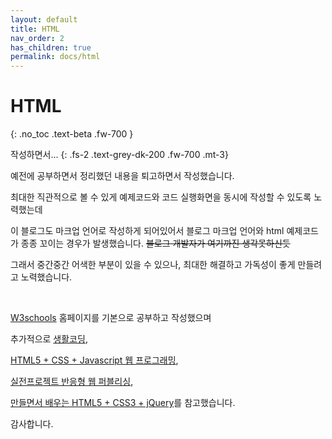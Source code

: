 ```yaml
---
layout: default
title: HTML
nav_order: 2
has_children: true
permalink: docs/html
---
```


# HTML
{: .no_toc .text-beta .fw-700 }

작성하면서...
{: .fs-2 .text-grey-dk-200 .fw-700 .mt-3}

예전에 공부하면서 정리했던 내용을 퇴고하면서 작성했습니다.

최대한 직관적으로 볼 수 있게 예제코드와 코드 실행화면을 동시에 작성할 수 있도록 노력했는데

이 블로그도 마크업 언어로 작성하게 되어있어서 블로그 마크업 언어와 html 예제코드가 종종 꼬이는 경우가 발생했습니다. ~~블로그 개발자가 여기까진 생각못하신듯~~

그래서 중간중간 어색한 부분이 있을 수 있으나, 최대한 해결하고 가독성이 좋게 만들려고 노력했습니다.

<br>

[W3schools](https://www.w3schools.com/) 홈페이지를 기본으로 공부하고 작성했으며

추가적으로 [생활코딩](https://opentutorials.org/course/3),

[HTML5 + CSS + Javascript 웹 프로그래밍](http://www.webprogramming.co.kr/),

[실전프로젝트 반응형 웹 퍼블리싱](https://book.naver.com/bookdb/book_detail.nhn?bid=7059258), 

[만들면서 배우는 HTML5 + CSS3 + jQuery](https://book.naver.com/bookdb/book_detail.nhn?bid=6837215)를 참고했습니다.

감사합니다.
